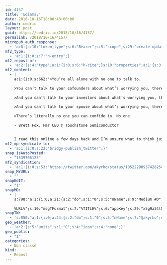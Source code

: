 ```yaml
---
id: 4157
title: '&diams;'
date: 2018-10-16T18:08:43+00:00
author: cedric
layout: post
guid: https://cedric.io/2018/10/16/4157/
permalink: /2018/10/16/4157/
micropub_auth_response:
  - 'a:8:{s:10:"token_type";s:6:"Bearer";s:5:"scope";s:29:"create update delete undelete";s:2:"me";s:18:"https://cedric.io/";s:9:"issued_by";s:45:"https://cedric.io/wp-json/indieauth/1.0/token";s:9:"client_id";s:24:"https://micropublish.net";s:9:"issued_at";i:1538491962;s:4:"user";i:1;s:13:"last_accessed";i:1539706123;}'
mf2_type:
  - 'a:1:{i:0;s:7:"h-entry";}'
mf2_repost-of:
  - 'a:2:{s:4:"type";a:1:{i:0;s:6:"h-cite";}s:10:"properties";a:1:{s:3:"url";a:1:{i:0;s:78:"https://reddit.com/r/Entrepreneur/comments/9oek31/the_truth_about_being_a_ceo/";}}}'
mf2_content:
  - |
    a:1:{i:0;s:662:">You’re all alone with no one to talk to.
    
    >You can’t talk to your cofounders about what’s worrying you, there’s too much risk they might tell the team.
    
    >And you can’t talk to your investors about what’s worrying you, there’s too much risk that your investors will worry in the wrong way.
    
    >And you can’t talk to your spouse about what’s worrying you, there’s too much risk you’ll overwhelm your spouse.
    
    >There’s literally no one you can confide in. No one.
    
    - Brett Fox, Fmr CEO @ Touchstone Semiconductor
    
    
    I read this online a few days back and I’m unsure what to think just because this feels so real sometimes. ";}
mf2_mp-syndicate-to:
  - 'a:1:{i:0;s:22:"bridgy-publish_twitter";}'
snap_isAutoPosted:
  - "1539706123"
mf2_syndication:
  - 'a:1:{i:0;s:53:"https://twitter.com/akyrho/status/1052229893742825474";}'
snap_MYURL:
  - ""
snapEdIT:
  - "1"
snapMD:
  - |
    s:798:"a:1:{i:0;a:21:{s:2:"do";s:1:"0";s:5:"nName";s:9:"Medium #0";s:9:"msgFormat";s:19:"%FULLTEXT%
    
    %URL%";s:10:"msgTFormat";s:7:"%TITLE%";s:6:"appKey";s:29:"x5g9a34l5z294i5y2q284e4g54454";s:6:"appSec";s:85:"d3h0a44e4s2b4i5u2r234m5f5b4v2l5q2a444h574347464a454x2w20374447494c484b4w2c464f5u2d4z2";s:8:"inclTags";s:1:"1";s:7:"fltrsOn";i:0;s:5:"fltrs";a:0:{}s:7:"proxyOn";i:0;s:7:"useSURL";i:0;s:1:"v";i:350;s:4:"publ";s:1:"0";s:11:"accessToken";s:65:"2353413aa5437433e5648ccf74a16119308317c52d1a24d8ed99f26add037528a";s:12:"appAppUserID";s:65:"104b21fd8da79171a6e7bf800d03b4b761204f242935e05d2d86850a6b1635f77";s:14:"appAppUserName";s:26:"Cédric Bousmanne (akyrho)";s:13:"appAppUserURL";s:26:"https://medium.com/@akyrho";s:7:"pubList";a:0:{}s:9:"isAutoURL";s:1:"A";s:8:"urlToUse";s:0:"";s:4:"doMD";i:0;}}";
snapTW:
  - 's:850:"a:1:{i:0;a:24:{s:2:"do";s:1:"0";s:5:"nName";s:7:"@akyrho";s:9:"msgFormat";s:26:"%TITLE%. %EXCERPT% - %URL%";s:6:"appKey";s:55:"x5g9a8325v2y475r3c4m48584n53446p423r3r5u3e356j5j3k4r2p3";s:6:"appSec";s:105:"d3h0a94o46415u594v3q5l5n5l4r4x474x4j484o473u4i5w2m4k494z2k344n306n5r3l5v2s554p4n3p3k45495c3z4v4d3m3u5w525";s:7:"fltrsOn";i:0;s:5:"fltrs";a:0:{}s:7:"proxyOn";i:0;s:7:"useSURL";i:0;s:1:"v";i:350;s:5:"twURL";s:25:"http://twitter.com/akyrho";s:11:"accessToken";s:50:"6678782-Eyg60SCeh7762DEIsYtTPD5GVeOuSN8ATMdF2Lpppe";s:14:"accessTokenSec";s:45:"PgGDCbcYLJnR5esZjY9ID72A33mUNCYnQwaQTBsojSJNa";s:5:"tw140";i:0;s:10:"riComments";s:1:"1";s:11:"riCommentsM";s:1:"1";s:12:"riCommentsAA";s:1:"1";s:8:"attchImg";s:1:"1";s:9:"wpImgSize";s:4:"full";s:9:"isAutoImg";s:1:"A";s:8:"imgToUse";s:0:"";s:9:"isAutoURL";s:1:"A";s:8:"urlToUse";s:0:"";s:4:"doTW";i:0;}}";'
geo_weather:
  - 'a:2:{s:5:"units";s:1:"C";s:4:"icon";s:4:"none";}'
geo_public:
  - "1"
categories:
  - Non classé
kind:
  - Repost
---
```

